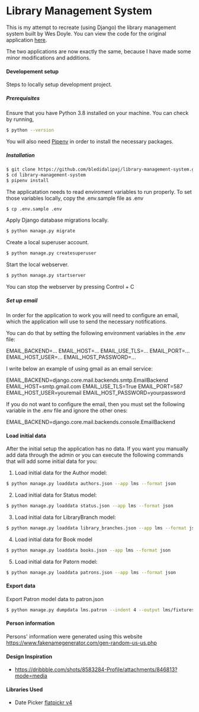 # Library Management System

This is my attempt to recreate (using Django) the library management system built by Wes Doyle. You can view
the code for the original application [here](https://github.com/wesdoyle/library-management-system).

The two applications are now exactly the same, because I have made some minor modifications and
additions.

#### Developement setup

Steps to locally setup development project.

##### Prerequisites

Ensure that you have Python 3.8 installed on your machine. You can check by running,

```bash
$ python --version
```

You will also need [Pipenv](https://github.com/pypa/pipenv) in order to install the necessary packages.

##### Installation

```bash
$ git clone https://github.com/bledidalipaj/library-management-system.git
$ cd library-management-system
$ pipenv install
```

The applicatation needs to read enviroment variables to run properly. To set those variables locally,
copy the .env.sample file as .env

```bash
$ cp .env.sample .env
```

Apply Django database migrations locally.

```bash
$ python manage.py migrate
```

Create a local superuser account.

```bash
$ python manage.py createsuperuser
```

Start the local webserver.

```bash
$ python manage.py startserver
```

You can stop the webserver by pressing Control + C

##### Set up email

In order for the application to work you will need to configure an email, which the application will use
to send the necessary notifications.

You can do that by setting the following environment variables in the .env file:

EMAIL_BACKEND=...
EMAIL_HOST=...
EMAIL_USE_TLS=...
EMAIL_PORT=...
EMAIL_HOST_USER=...
EMAIL_HOST_PASSWORD=...

I write below an example of using gmail as an email service:

EMAIL_BACKEND=django.core.mail.backends.smtp.EmailBackend
EMAIL_HOST=smtp.gmail.com
EMAIL_USE_TLS=True
EMAIL_PORT=587
EMAIL_HOST_USER=youremail
EMAIL_HOST_PASSWORD=yourpassword

If you do not want to configure the email, then you must set the following variable in the .env file and
ignore the other ones:

EMAIL_BACKEND=django.core.mail.backends.console.EmailBackend

#### Load initial data

After the initial setup the application has no data. If you want you manually add data through the admin or
you can execute the following commands that will add some initial data for you:

1. Load initial data for the Author model:

```bash
$ python manage.py loaddata authors.json --app lms --format json
```

2. Load initial data for Status model:

```bash
$ python manage.py loaddata status.json --app lms --format json
```

3. Load initial data for LibraryBranch model:

```bash
$ python manage.py loaddata library_branches.json --app lms --format json
```

4. Load initial data for Book model

```bash
$ python manage.py loaddata books.json --app lms --format json
```

5. Load initial data for Patorn model:

```bash
$ python manage.py loaddata patrons.json --app lms --format json
```

#### Export data

Export Patron model data to patron.json

```bash
$ python manage.py dumpdata lms.patron --indent 4 --output lms/fixtures/patrons.json
```

#### Person information

Persons' information were generated using this website https://www.fakenamegenerator.com/gen-random-us-us.php

#### Design Inspiration

- https://dribbble.com/shots/8583284-Profile/attachments/846813?mode=media

#### Libraries Used

- Date Picker [flatpickr v4](https://flatpickr.js.org/)
